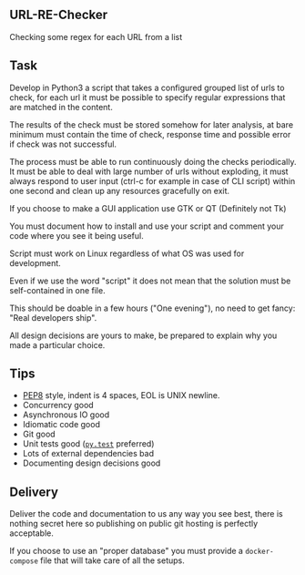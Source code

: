 ## URL-RE-Checker
Checking some regex for each URL from a list

## Task

Develop in Python3 a script that takes a configured grouped list of urls to check,
for each url it must be possible to specify regular expressions that are matched
in the content.

The results of the check must be stored somehow for later analysis, at bare minimum
must contain the time of check, response time and possible error if check was not
successful.

The process must be able to run continuously doing the checks periodically. It must
be able to deal with large number of urls without exploding, it must always respond
to user input (ctrl-c for example in case of CLI script) within one second and clean
up any resources gracefully on exit.

If you choose to make a GUI application use GTK or QT (Definitely not Tk)

You must document how to install and use your script and comment your code where you
see it being useful.

Script must work on Linux regardless of what OS was used for development.

Even if we use the word "script" it does not mean that the solution must
be self-contained in one file.

This should be doable in a few hours ("One evening"), no need to get fancy:
"Real developers ship".

All design decisions are yours to make, be prepared to explain why you made
a particular choice.

## Tips

  - [PEP8][pep8] style, indent is 4 spaces, EOL is UNIX newline.
  - Concurrency good
  - Asynchronous IO good
  - Idiomatic code good
  - Git good
  - Unit tests good ([`py.test`][pytest] preferred)
  - Lots of external dependencies bad
  - Documenting design decisions good

[pep8]: https://www.python.org/dev/peps/pep-0008/
[pytest]: https://docs.pytest.org/en/latest/

## Delivery

Deliver the code and documentation to us any way you see best, there is nothing
secret here so publishing on public git hosting is perfectly acceptable.

If you choose to use an "proper database" you must provide a `docker-compose` file that will take care of all the setups.


